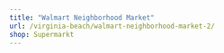 ```yaml
---
title: "Walmart Neighborhood Market"
url: /virginia-beach/walmart-neighborhood-market-2/
shop: Supermarkt
---
```

